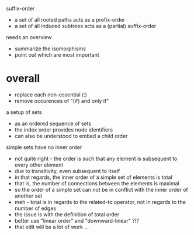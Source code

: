 
suffix-order
- a set of all rooted paths acts as a prefix-order
- a set of all induced subtrees acts as a (partial) suffix-order

needs an overview
- summarize the isomorphisms
- point out which are most important

# overall

- replace each non-essential (:)
- remove occurences of "(if) and only if"

a setup of sets
- as an ordered sequence of sets
- the index order provides node identifiers
- can also be understood to embed a child order

simple sets have no inner order
- not quite right - the order is such that any
  element is subsequent to every other element
- due to transitivity, even subsequent to itself
- in that regards, the inner order of a simple
  set of elements is total
- that is, the number of connections between
  the elements is maximal
- so the order of a simple set can not be in
  conflict with the inner order of another set
- meh - total is in regards to the related-to
  operator, not in regards to the number of edges
- the issue is with the definition of total order
- better use "linear order" and "downward-linear" ?!?
- that edit will be a lot of work ...

